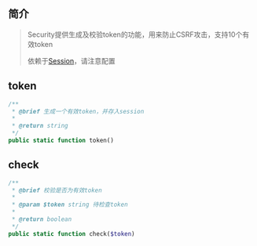 ## 简介

> Security提供生成及校验token的功能，用来防止CSRF攻击，支持10个有效token
>
> 依赖于<a href="http://gitlab.alibaba-inc.com/gaode.search/libyaf/wikis/Session" target="_blank">Session</a>，请注意配置

## token
```php
/**
 * @brief 生成一个有效token，并存入session
 *
 * @return string
 */
public static function token()
```

## check
```php
/**
 * @brief 校验是否为有效token
 *
 * @param $token string 待检查token
 *
 * @return boolean
 */
public static function check($token)
```
